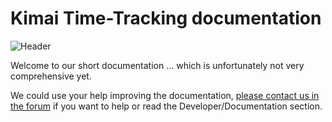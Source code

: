 # Kimai Time-Tracking documentation

![Header](https://raw.github.com/kimai/documentation/master/assets/intro.jpg)

Welcome to our short documentation ... which is unfortunately not very comprehensive yet.

We could use your help improving the documentation, [please contact us in the forum](http://forum.kimai.org/) if you want to help or read the Developer/Documentation section.
